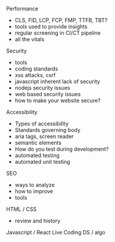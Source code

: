 Performance
-	CLS, FID, LCP, FCP, FMP, TTFB, TBT? 
-	tools used to provide insights
-	regular screening in CI/CT pipeline
-	all the vitals

Security
-	tools
-	coding standards
-	xss attacks, csrf
-	javascript inherent lack of security
-	nodejs security issues
-	web based security issues
-	how to make your website secure?

Accessibility
-	Types of accessibility
-	Standards governing body
-	aria tags, screen reader
-	semantic elements
-	How do you test during development?
-	automated testing
-	automated unit testing

SEO
-	ways to analyze
-	how to improve
-	tools

HTML / CSS
-	review and history

Javascript / React
Live Coding
DS / algo

